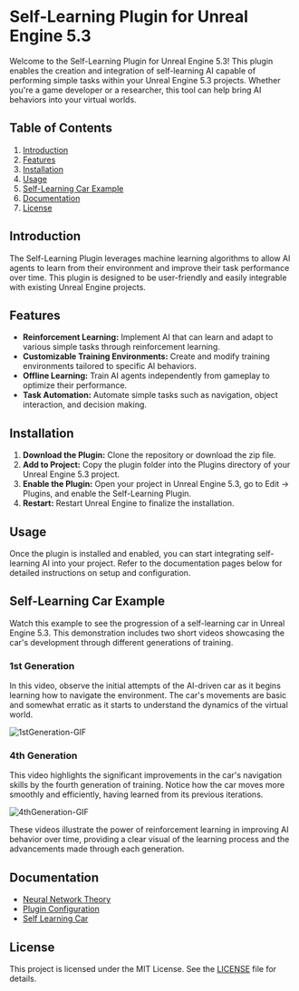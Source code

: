 # **Self-Learning Plugin for Unreal Engine 5.3**

Welcome to the Self-Learning Plugin for Unreal Engine 5.3! This plugin enables the creation and integration of self-learning AI capable of performing simple tasks within your Unreal Engine 5.3 projects. Whether you're a game developer or a researcher, this tool can help bring AI behaviors into your virtual worlds.

## **Table of Contents**
1. [Introduction](#introduction)
2. [Features](#features)
3. [Installation](#installation)
4. [Usage](#usage)
5. [Self-Learning Car Example](#selflearningcarexample)
6. [Documentation](#documentation)
7. [License](#license)
 
## **Introduction**
The Self-Learning Plugin leverages machine learning algorithms to allow AI agents to learn from their environment and improve their task performance over time. This plugin is designed to be user-friendly and easily integrable with existing Unreal Engine projects.

## **Features**
* **Reinforcement Learning:** Implement AI that can learn and adapt to various simple tasks through reinforcement learning.
* **Customizable Training Environments:** Create and modify training environments tailored to specific AI behaviors.
* **Offline Learning:** Train AI agents independently from gameplay to optimize their performance.
* **Task Automation:** Automate simple tasks such as navigation, object interaction, and decision making.

## **Installation**
1. **Download the Plugin:** Clone the repository or download the zip file.
2. **Add to Project:** Copy the plugin folder into the Plugins directory of your Unreal Engine 5.3 project.
3. **Enable the Plugin:** Open your project in Unreal Engine 5.3, go to Edit -> Plugins, and enable the Self-Learning Plugin.
4. **Restart:** Restart Unreal Engine to finalize the installation.

## **Usage**
Once the plugin is installed and enabled, you can start integrating self-learning AI into your project. Refer to the documentation pages below for detailed instructions on setup and configuration.

## **Self-Learning Car Example**
Watch this example to see the progression of a self-learning car in Unreal Engine 5.3. This demonstration includes two short videos showcasing the car's development through different generations of training.

### **1st Generation**
In this video, observe the initial attempts of the AI-driven car as it begins learning how to navigate the environment. The car's movements are basic and somewhat erratic as it starts to understand the dynamics of the virtual world.

![1stGeneration-GIF](https://github.com/user-attachments/assets/844ee1e8-c159-4fa1-81ef-349080e92106)

### **4th Generation**
This video highlights the significant improvements in the car's navigation skills by the fourth generation of training. Notice how the car moves more smoothly and efficiently, having learned from its previous iterations.

![4thGeneration-GIF](https://github.com/user-attachments/assets/335fb249-d75b-4f0b-a0f5-35f13436d6af)

These videos illustrate the power of reinforcement learning in improving AI behavior over time, providing a clear visual of the learning process and the advancements made through each generation.

## **Documentation**
* [Neural Network Theory](https://github.com/Pogbino395/SelfLearning_Plugin_UE5.3/blob/main/NeuralNetworkTheory.md)
* [Plugin Configuration](https://github.com/Pogbino395/SelfLearning_Plugin_UE5.3/blob/main/PluginConfiguration.md)
* [Self Learning Car](https://github.com/Pogbino395/SelfLearning_Plugin_UE5.3/blob/main/SelfLearningCar.md)

## **License**
This project is licensed under the MIT License. See the [LICENSE](https://github.com/Pogbino395/Self-Learning-Plugin-UE5/blob/main/LICENSE) file for details.
